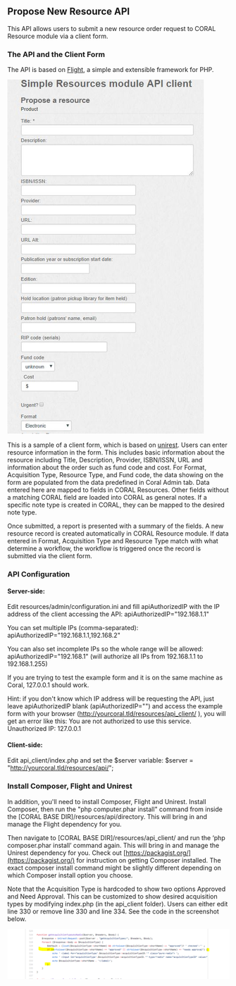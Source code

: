 ## Propose New Resource API

This API allows users to submit a new resource order request to CORAL Resource module via a client form. 

### The API and the Client Form 
The API is based on [Flight](http://flightphp.com/), a simple and extensible framework for PHP.   

![Screenshot of API Client Form](img/api/apiClientForm.png)

This is a sample of a client form, which is based on [unirest]( http://unirest.io/php.html ). Users can enter resource information in the form. This includes basic information about the resource including Title, Description, Provider, ISBN/ISSN, URL and information about the order such as fund code and cost. For Format, Acquisition Type, Resource Type, and Fund code, the data showing on the form are populated from the data predefined in Coral Admin tab. Data entered here are mapped to fields in CORAL Resources. Other fields without a matching CORAL field are loaded into CORAL as general notes. If a specific note type is created in CORAL, they can be mapped to the desired note type.  

Once submitted, a report is presented with a summary of the fields. A new resource record is created automatically in CORAL Resource module. If data entered in Format, Acquisition Type and Resource Type match with what determine a workflow, the workflow is triggered once the record is submitted via the client form. 

### API Configuration

#### Server-side:

Edit resources/admin/configuration.ini and fill apiAuthorizedIP with the IP address of the client accessing the API:
apiAuthorizedIP="192.168.1.1"

You can set multiple IPs (comma-separated):
apiAuthorizedIP="192.168.1.1,192.168.2"

You can also set incomplete IPs so the whole range will be allowed:
apiAuthorizedIP="192.168.1"
(will authorize all IPs from 192.168.1.1 to 192.168.1.255)

If you are trying to test the example form and it is on the same machine as Coral, 127.0.0.1 should work.

Hint: if you don't know which IP address will be requesting the API, just leave apiAuthorizedIP blank (apiAuthorizedIP="") and access the example form with your browser (http://yourcoral.tld/resources/api_client/ ), you will get an error like this:
You are not authorized to use this service.
Unauthorized IP: 127.0.0.1

#### Client-side:

Edit api_client/index.php and set the $server variable:
$server = "http://yourcoral.tld/resources/api/"; 

### Install Composer, Flight and Unirest
In addition, you'll need to install Composer, Flight and Unirest. Install Composer, then run the "php computer.phar install" command from inside the [CORAL BASE DIR]/resources/api/directory. This will bring in and manage the Flight dependency for you. 

Then navigate to [CORAL BASE DIR]/resources/api_client/  and run the ‘php composer.phar install’ command again. This will bring in and manage the Unirest dependency for you. Check out  [https://packagist.org/](https://packagist.org/) for instruction on getting Composer installed. The exact composer install command might be slightly different depending on which Composer install option you choose.

Note that the Acquisition Type is hardcoded to show two options Approved and Need Approval. This can be customized to show desired acquisition types by modifying index.php (in the api_client folder). Users can either edit line 330 or remove line 330 and line 334. See the code in the screenshot below. 

![Screenshot of API Client IndexPHP File](img/api/apiClientIndexphp.png)
